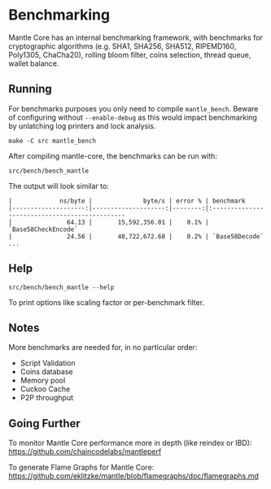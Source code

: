 Benchmarking
============

Mantle Core has an internal benchmarking framework, with benchmarks
for cryptographic algorithms (e.g. SHA1, SHA256, SHA512, RIPEMD160, Poly1305, ChaCha20), rolling bloom filter, coins selection,
thread queue, wallet balance.

Running
---------------------

For benchmarks purposes you only need to compile `mantle_bench`. Beware of configuring without `--enable-debug` as this would impact
benchmarking by unlatching log printers and lock analysis.

    make -C src mantle_bench

After compiling mantle-core, the benchmarks can be run with:

    src/bench/bench_mantle

The output will look similar to:
```
|             ns/byte |              byte/s | error % | benchmark
|--------------------:|--------------------:|--------:|:----------------------------------------------
|               64.13 |       15,592,356.01 |    0.1% | `Base58CheckEncode`
|               24.56 |       40,722,672.68 |    0.2% | `Base58Decode`
...
```

Help
---------------------

    src/bench/bench_mantle --help

To print options like scaling factor or per-benchmark filter.

Notes
---------------------
More benchmarks are needed for, in no particular order:
- Script Validation
- Coins database
- Memory pool
- Cuckoo Cache
- P2P throughput

Going Further
--------------------

To monitor Mantle Core performance more in depth (like reindex or IBD): https://github.com/chaincodelabs/mantleperf

To generate Flame Graphs for Mantle Core: https://github.com/eklitzke/mantle/blob/flamegraphs/doc/flamegraphs.md
